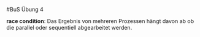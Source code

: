 #BuS Übung 4

__race condition__: Das Ergebnis von mehreren Prozessen hängt davon ab ob die parallel oder sequentiell abgearbeitet werden.
